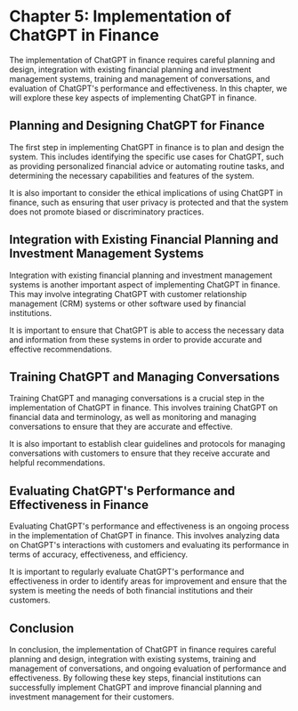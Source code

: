 Chapter 5: Implementation of ChatGPT in Finance
===============================================

The implementation of ChatGPT in finance requires careful planning and design, integration with existing financial planning and investment management systems, training and management of conversations, and evaluation of ChatGPT's performance and effectiveness. In this chapter, we will explore these key aspects of implementing ChatGPT in finance.

Planning and Designing ChatGPT for Finance
------------------------------------------

The first step in implementing ChatGPT in finance is to plan and design the system. This includes identifying the specific use cases for ChatGPT, such as providing personalized financial advice or automating routine tasks, and determining the necessary capabilities and features of the system.

It is also important to consider the ethical implications of using ChatGPT in finance, such as ensuring that user privacy is protected and that the system does not promote biased or discriminatory practices.

Integration with Existing Financial Planning and Investment Management Systems
------------------------------------------------------------------------------

Integration with existing financial planning and investment management systems is another important aspect of implementing ChatGPT in finance. This may involve integrating ChatGPT with customer relationship management (CRM) systems or other software used by financial institutions.

It is important to ensure that ChatGPT is able to access the necessary data and information from these systems in order to provide accurate and effective recommendations.

Training ChatGPT and Managing Conversations
-------------------------------------------

Training ChatGPT and managing conversations is a crucial step in the implementation of ChatGPT in finance. This involves training ChatGPT on financial data and terminology, as well as monitoring and managing conversations to ensure that they are accurate and effective.

It is also important to establish clear guidelines and protocols for managing conversations with customers to ensure that they receive accurate and helpful recommendations.

Evaluating ChatGPT's Performance and Effectiveness in Finance
-------------------------------------------------------------

Evaluating ChatGPT's performance and effectiveness is an ongoing process in the implementation of ChatGPT in finance. This involves analyzing data on ChatGPT's interactions with customers and evaluating its performance in terms of accuracy, effectiveness, and efficiency.

It is important to regularly evaluate ChatGPT's performance and effectiveness in order to identify areas for improvement and ensure that the system is meeting the needs of both financial institutions and their customers.

Conclusion
----------

In conclusion, the implementation of ChatGPT in finance requires careful planning and design, integration with existing systems, training and management of conversations, and ongoing evaluation of performance and effectiveness. By following these key steps, financial institutions can successfully implement ChatGPT and improve financial planning and investment management for their customers.
